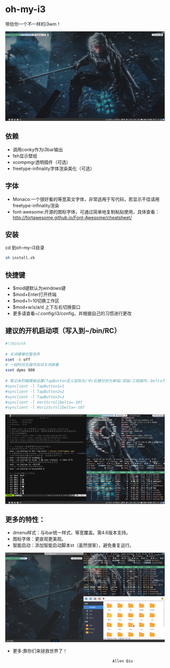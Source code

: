 # oh-my-i3

带给你一个不一样的i3wm！

![0](https://github.com/JH623/screenshot/blob/master/oh-my-i3/0.png)

## 依赖

- 调用conky作为i3bar输出
- feh显示壁纸
- xcompmgr透明插件（可选）
- freetype-infinality字体渲染美化（可选）

## 字体

- Monaco:一个很好看的等宽英文字体，非常适用于写代码，若显示不佳请用freetype-infinality渲染
- font-awesome:开源的图标字体，可通过简单地复制粘贴使用，具体查看：http://fortawesome.github.io/Font-Awesome/cheatsheet/

## 安装

cd 到oh-my-i3目录
```bash
sh install.sh
```

## 快捷键

- $mod键默认为windows键
- $mod+Enter打开终端
- $mod+1~10切换工作区
- $mod+w/s/a/d 上下左右切换窗口
- 更多请查看~/.config/i3/config，并根据自己的习惯进行更改

## 建议的开机启动项（写入到~/bin/RC）

```bash
#!/bin/sh

# 关闭嘟嘟的警告声
xset -b off
# 一段时间无操作自动关闭屏幕
xset dpms 900

# 笔记本的触摸板设置(TapButton定义鼠标左/中/右键分别为单指/双指/三指操作，Delta为滚屏速度，值越接近0速度越快，负数为自然划屏，类似手机划屏)
#synclient -l TapButton1=1
#synclient -l TapButton2=2
#synclient -l TapButton3=3
#synclient -l VertScrollDelta=-107
#synclient -l HorizScrollDelta=-107

```

![1](https://github.com/JH623/screenshot/blob/master/oh-my-i3/1.png)

## 更多的特性：

- dmenu样式：与ibar统一样式，等宽覆盖。需4.6版本支持。
- 图标字体：更直观更美观。
- 智能启动：添加智能启动脚本st（虽然很笨），避免重复运行。

![2](https://github.com/JH623/screenshot/blob/master/oh-my-i3/2.png)

- 更多:靠你们来拯救世界了！

                                                  Allen Qiu

